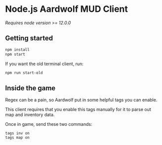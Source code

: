 # Node.js Aardwolf MUD Client
*Requires node version >= 12.0.0*
## Getting started
```bash
npm install
npm start
```
If you want the old terminal client, run:
```bash
npm run start-old
```

## Inside the game
Regex can be a pain, so Aardwolf put in some helpful tags you can enable.

This client requires that you enable this tags manually for it to parse out map and inventory data.

Once in game, send these two commands:
```
tags inv on
tags map on
```
